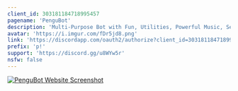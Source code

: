 ```yaml
---
client_id: 303181184718995457
pagename: 'PenguBot'
description: 'Multi-Purpose Bot with Fun, Utilities, Powerful Music, Server Management, Starboard and much more!'
avatar: 'https://i.imgur.com/fDr5jd8.png'
link: 'https://discordapp.com/oauth2/authorize?client_id=303181184718995457&scope=bot&permissions=506850422&response_type=code&redirect_url=https://www.pengubot.com'
prefix: 'p!'
support: 'https://discord.gg/u8WYw5r'
nsfw: false
---
```

[![PenguBot Website Screenshot](https://i.imgur.com/hceODoK.png?1)](https://www.pengubot.com)
